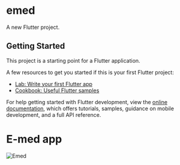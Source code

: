# emed

A new Flutter project.

## Getting Started

This project is a starting point for a Flutter application.

A few resources to get you started if this is your first Flutter project:

- [Lab: Write your first Flutter app](https://docs.flutter.dev/get-started/codelab)
- [Cookbook: Useful Flutter samples](https://docs.flutter.dev/cookbook)

For help getting started with Flutter development, view the
[online documentation](https://docs.flutter.dev/), which offers tutorials,
samples, guidance on mobile development, and a full API reference.

<h1>E-med app</h1>

![Emed](https://user-images.githubusercontent.com/96195451/172538986-499d45d4-f9f8-4966-866b-5ccb1a7bae96.png)
